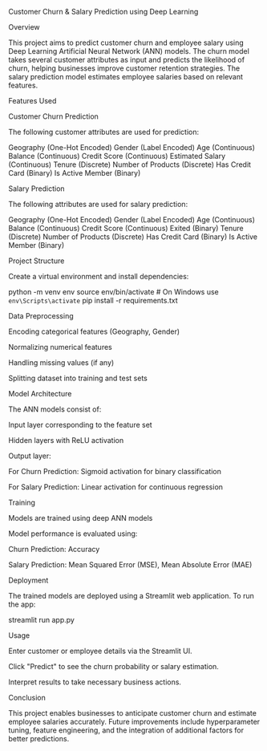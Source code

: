 Customer Churn & Salary Prediction using Deep Learning

Overview

This project aims to predict customer churn and employee salary using Deep Learning Artificial Neural Network (ANN) models. The churn model takes several customer attributes as input and predicts the likelihood of churn, helping businesses improve customer retention strategies. The salary prediction model estimates employee salaries based on relevant features.

Features Used

Customer Churn Prediction

The following customer attributes are used for prediction:

Geography (One-Hot Encoded)
Gender (Label Encoded)
Age (Continuous)
Balance (Continuous)
Credit Score (Continuous)
Estimated Salary (Continuous)
Tenure (Discrete)
Number of Products (Discrete)
Has Credit Card (Binary)
Is Active Member (Binary)

Salary Prediction

The following attributes are used for salary prediction:

Geography (One-Hot Encoded)
Gender (Label Encoded)
Age (Continuous)
Balance (Continuous)
Credit Score (Continuous)
Exited (Binary)
Tenure (Discrete)
Number of Products (Discrete)
Has Credit Card (Binary)
Is Active Member (Binary)

Project Structure

Create a virtual environment and install dependencies:

python -m venv env
source env/bin/activate  # On Windows use `env\Scripts\activate`
pip install -r requirements.txt

Data Preprocessing

Encoding categorical features (Geography, Gender)

Normalizing numerical features

Handling missing values (if any)

Splitting dataset into training and test sets

Model Architecture

The ANN models consist of:

Input layer corresponding to the feature set

Hidden layers with ReLU activation

Output layer:

For Churn Prediction: Sigmoid activation for binary classification

For Salary Prediction: Linear activation for continuous regression

Training

Models are trained using deep ANN models

Model performance is evaluated using:

Churn Prediction: Accuracy

Salary Prediction: Mean Squared Error (MSE), Mean Absolute Error (MAE)

Deployment

The trained models are deployed using a Streamlit web application. To run the app:

streamlit run app.py

Usage

Enter customer or employee details via the Streamlit UI.

Click "Predict" to see the churn probability or salary estimation.

Interpret results to take necessary business actions.

Conclusion

This project enables businesses to anticipate customer churn and estimate employee salaries accurately. Future improvements include hyperparameter tuning, feature engineering, and the integration of additional factors for better predictions.